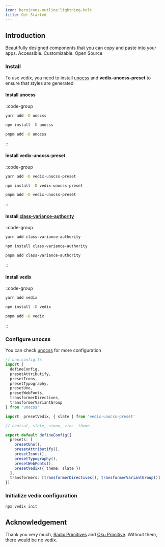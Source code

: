 ```yaml
---
icon: heroicons-outline:lightning-bolt
title: Get Started
---
```


## Introduction

Beautifully designed components that you can copy and paste into your apps. Accessible. Customizable. Open Source

### Install

To use vedix, you need to install [unocss](https://unocss.dev/) and **vedix-unocss-preset** to ensure that styles are generated

#### Install unocss
::code-group
  ```bash [yarn]
  yarn add -D unocss
  ```
  ```bash [npm]
  npm install -D unocss
  ```
  ```bash [pnpm]
  pnpm add -D unocss
  ```
::

####  Install vedix-unocss-preset

::code-group
  ```bash [yarn]
  yarn add -D vedix-unocss-preset
  ```
  ```bash [npm]
  npm install -D vedix-unocss-preset
  ```
  ```bash [pnpm]
  pnpm add -D vedix-unocss-preset
  ```
::

####  Install [class-variance-authority](https://cva.style/)

::code-group
  ```bash [yarn]
  yarn add class-variance-authority
  ```
  ```bash [npm]
  npm install class-variance-authority
  ```
  ```bash [pnpm]
  pnpm add class-variance-authority
  ```
::

####  Install vedix
::code-group
  ```bash [yarn]
  yarn add vedix
  ```
  ```bash [npm]
  npm install -D vedix
  ```
  ```bash [pnpm]
  pnpm add -D vedix
  ```
::

### Configure unocss

You can check [unocss](https://unocss.dev/integrations) for more configuration

```ts
// uno.config.ts
import {
  defineConfig,
  presetAttributify,
  presetIcons,
  presetTypography,
  presetUno,
  presetWebFonts,
  transformerDirectives,
  transformerVariantGroup
} from 'unocss'

import  presetVedix, { slate } from 'vedix-unocss-preset'

// neutral, slate, stone, zinc  theme

export default defineConfig({
  presets: [
    presetUno(),
    presetAttributify(),
    presetIcons(),
    presetTypography(),
    presetWebFonts(),
    presetVedix({ theme: slate })
  ],
  transformers: [transformerDirectives(), transformerVariantGroup()]
})

```

### Initialize vedix configuration

```bash
npx vedix init
```

## Acknowledgement

Thank you very much, [Radix Primitives](https://ui.shadcn.com/) and [Oku Primitive](https://oku-ui.com/primitives). Without them, there would be no vedix.



